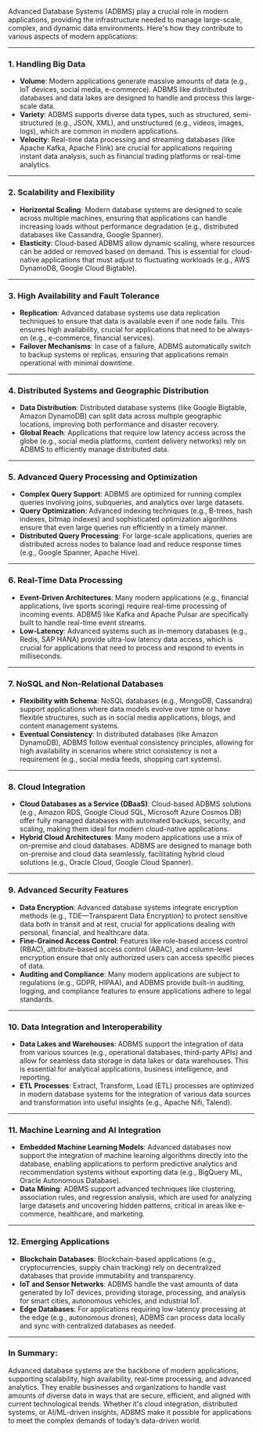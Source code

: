 Advanced Database Systems (ADBMS) play a crucial role in modern applications, providing the infrastructure needed to manage large-scale, complex, and dynamic data environments. Here's how they contribute to various aspects of modern applications:

---

### **1. Handling Big Data**
- **Volume**: Modern applications generate massive amounts of data (e.g., IoT devices, social media, e-commerce). ADBMS like distributed databases and data lakes are designed to handle and process this large-scale data.
- **Variety**: ADBMS supports diverse data types, such as structured, semi-structured (e.g., JSON, XML), and unstructured (e.g., videos, images, logs), which are common in modern applications.
- **Velocity**: Real-time data processing and streaming databases (like Apache Kafka, Apache Flink) are crucial for applications requiring instant data analysis, such as financial trading platforms or real-time analytics.

---

### **2. Scalability and Flexibility**
- **Horizontal Scaling**: Modern database systems are designed to scale across multiple machines, ensuring that applications can handle increasing loads without performance degradation (e.g., distributed databases like Cassandra, Google Spanner).
- **Elasticity**: Cloud-based ADBMS allow dynamic scaling, where resources can be added or removed based on demand. This is essential for cloud-native applications that must adjust to fluctuating workloads (e.g., AWS DynamoDB, Google Cloud Bigtable).

---

### **3. High Availability and Fault Tolerance**
- **Replication**: Advanced database systems use data replication techniques to ensure that data is available even if one node fails. This ensures high availability, crucial for applications that need to be always-on (e.g., e-commerce, financial services).
- **Failover Mechanisms**: In case of a failure, ADBMS automatically switch to backup systems or replicas, ensuring that applications remain operational with minimal downtime.

---

### **4. Distributed Systems and Geographic Distribution**
- **Data Distribution**: Distributed database systems (like Google Bigtable, Amazon DynamoDB) can split data across multiple geographic locations, improving both performance and disaster recovery.
- **Global Reach**: Applications that require low latency access across the globe (e.g., social media platforms, content delivery networks) rely on ADBMS to efficiently manage distributed data.
  
---

### **5. Advanced Query Processing and Optimization**
- **Complex Query Support**: ADBMS are optimized for running complex queries involving joins, subqueries, and analytics over large datasets.
- **Query Optimization**: Advanced indexing techniques (e.g., B-trees, hash indexes, bitmap indexes) and sophisticated optimization algorithms ensure that even large queries run efficiently in a timely manner.
- **Distributed Query Processing**: For large-scale applications, queries are distributed across nodes to balance load and reduce response times (e.g., Google Spanner, Apache Hive).

---

### **6. Real-Time Data Processing**
- **Event-Driven Architectures**: Many modern applications (e.g., financial applications, live sports scoring) require real-time processing of incoming events. ADBMS like Kafka and Apache Pulsar are specifically built to handle real-time event streams.
- **Low-Latency**: Advanced systems such as in-memory databases (e.g., Redis, SAP HANA) provide ultra-low latency data access, which is crucial for applications that need to process and respond to events in milliseconds.

---

### **7. NoSQL and Non-Relational Databases**
- **Flexibility with Schema**: NoSQL databases (e.g., MongoDB, Cassandra) support applications where data models evolve over time or have flexible structures, such as in social media applications, blogs, and content management systems.
- **Eventual Consistency**: In distributed databases (like Amazon DynamoDB), ADBMS follow eventual consistency principles, allowing for high availability in scenarios where strict consistency is not a requirement (e.g., social media feeds, shopping cart systems).

---

### **8. Cloud Integration**
- **Cloud Databases as a Service (DBaaS)**: Cloud-based ADBMS solutions (e.g., Amazon RDS, Google Cloud SQL, Microsoft Azure Cosmos DB) offer fully managed databases with automated backups, security, and scaling, making them ideal for modern cloud-native applications.
- **Hybrid Cloud Architectures**: Many modern applications use a mix of on-premise and cloud databases. ADBMS are designed to manage both on-premise and cloud data seamlessly, facilitating hybrid cloud solutions (e.g., Oracle Cloud, Google Cloud Spanner).

---

### **9. Advanced Security Features**
- **Data Encryption**: Advanced database systems integrate encryption methods (e.g., TDE—Transparent Data Encryption) to protect sensitive data both in transit and at rest, crucial for applications dealing with personal, financial, and healthcare data.
- **Fine-Grained Access Control**: Features like role-based access control (RBAC), attribute-based access control (ABAC), and column-level encryption ensure that only authorized users can access specific pieces of data.
- **Auditing and Compliance**: Many modern applications are subject to regulations (e.g., GDPR, HIPAA), and ADBMS provide built-in auditing, logging, and compliance features to ensure applications adhere to legal standards.

---

### **10. Data Integration and Interoperability**
- **Data Lakes and Warehouses**: ADBMS support the integration of data from various sources (e.g., operational databases, third-party APIs) and allow for seamless data storage in data lakes or data warehouses. This is essential for analytical applications, business intelligence, and reporting.
- **ETL Processes**: Extract, Transform, Load (ETL) processes are optimized in modern database systems for the integration of various data sources and transformation into useful insights (e.g., Apache Nifi, Talend).

---

### **11. Machine Learning and AI Integration**
- **Embedded Machine Learning Models**: Advanced databases now support the integration of machine learning algorithms directly into the database, enabling applications to perform predictive analytics and recommendation systems without exporting data (e.g., BigQuery ML, Oracle Autonomous Database).
- **Data Mining**: ADBMS support advanced techniques like clustering, association rules, and regression analysis, which are used for analyzing large datasets and uncovering hidden patterns, critical in areas like e-commerce, healthcare, and marketing.

---

### **12. Emerging Applications**
- **Blockchain Databases**: Blockchain-based applications (e.g., cryptocurrencies, supply chain tracking) rely on decentralized databases that provide immutability and transparency.
- **IoT and Sensor Networks**: ADBMS handle the vast amounts of data generated by IoT devices, providing storage, processing, and analysis for smart cities, autonomous vehicles, and industrial IoT.
- **Edge Databases**: For applications requiring low-latency processing at the edge (e.g., autonomous drones), ADBMS can process data locally and sync with centralized databases as needed.

---

### **In Summary**:
Advanced database systems are the backbone of modern applications, supporting scalability, high availability, real-time processing, and advanced analytics. They enable businesses and organizations to handle vast amounts of diverse data in ways that are secure, efficient, and aligned with current technological trends. Whether it's cloud integration, distributed systems, or AI/ML-driven insights, ADBMS make it possible for applications to meet the complex demands of today’s data-driven world.
